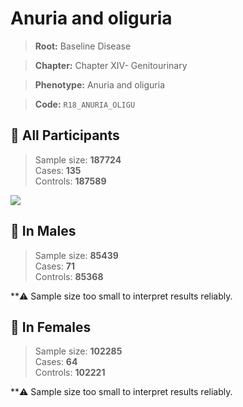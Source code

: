# Anuria and oliguria

> **Root:** Baseline Disease  

> **Chapter:** Chapter XIV- Genitourinary  

> **Phenotype:** Anuria and oliguria  

> **Code:** `R18_ANURIA_OLIGU`

## 🧪 All Participants  
> Sample size: **187724**  
> Cases: **135**  
> Controls: **187589**
<img src="/Disease/Figures/ALL/Incidence/R18_ANURIA_OLIGU.png"/>
<CsvTable src="/Disease/Data/ALL/Incidence/COX_R18_ANURIA_OLIGU.csv" label="🔍 View full results" />

## 👨 In Males  
> Sample size: **85439**  
> Cases: **71**  
> Controls: **85368**

**⚠️ Sample size too small to interpret results reliably.


## 👩 In Females  
> Sample size: **102285**  
> Cases: **64**  
> Controls: **102221**

**⚠️ Sample size too small to interpret results reliably.

